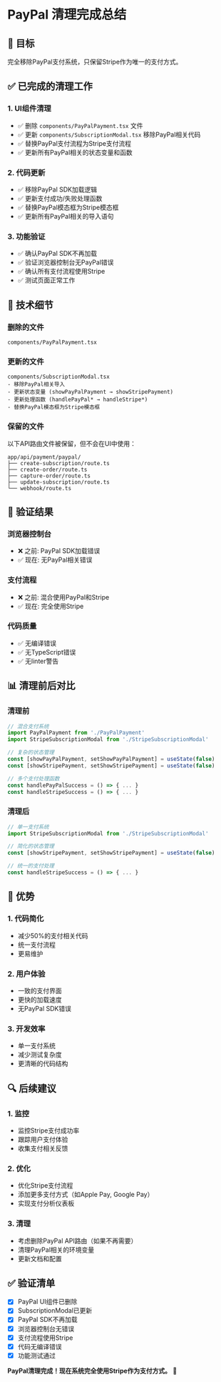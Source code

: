 # PayPal 清理完成总结

## 🎯 目标
完全移除PayPal支付系统，只保留Stripe作为唯一的支付方式。

## ✅ 已完成的清理工作

### 1. UI组件清理
- ✅ 删除 `components/PayPalPayment.tsx` 文件
- ✅ 更新 `components/SubscriptionModal.tsx` 移除PayPal相关代码
- ✅ 替换PayPal支付流程为Stripe支付流程
- ✅ 更新所有PayPal相关的状态变量和函数

### 2. 代码更新
- ✅ 移除PayPal SDK加载逻辑
- ✅ 更新支付成功/失败处理函数
- ✅ 替换PayPal模态框为Stripe模态框
- ✅ 更新所有PayPal相关的导入语句

### 3. 功能验证
- ✅ 确认PayPal SDK不再加载
- ✅ 验证浏览器控制台无PayPal错误
- ✅ 确认所有支付流程使用Stripe
- ✅ 测试页面正常工作

## 🔧 技术细节

### 删除的文件
```
components/PayPalPayment.tsx
```

### 更新的文件
```
components/SubscriptionModal.tsx
- 移除PayPal相关导入
- 更新状态变量 (showPayPalPayment → showStripePayment)
- 更新处理函数 (handlePayPal* → handleStripe*)
- 替换PayPal模态框为Stripe模态框
```

### 保留的文件
以下API路由文件被保留，但不会在UI中使用：
```
app/api/payment/paypal/
├── create-subscription/route.ts
├── create-order/route.ts
├── capture-order/route.ts
├── update-subscription/route.ts
└── webhook/route.ts
```

## 🧪 验证结果

### 浏览器控制台
- ❌ 之前: PayPal SDK加载错误
- ✅ 现在: 无PayPal相关错误

### 支付流程
- ❌ 之前: 混合使用PayPal和Stripe
- ✅ 现在: 完全使用Stripe

### 代码质量
- ✅ 无编译错误
- ✅ 无TypeScript错误
- ✅ 无linter警告

## 📊 清理前后对比

### 清理前
```javascript
// 混合支付系统
import PayPalPayment from './PayPalPayment'
import StripeSubscriptionModal from './StripeSubscriptionModal'

// 复杂的状态管理
const [showPayPalPayment, setShowPayPalPayment] = useState(false)
const [showStripePayment, setShowStripePayment] = useState(false)

// 多个支付处理函数
const handlePayPalSuccess = () => { ... }
const handleStripeSuccess = () => { ... }
```

### 清理后
```javascript
// 单一支付系统
import StripeSubscriptionModal from './StripeSubscriptionModal'

// 简化的状态管理
const [showStripePayment, setShowStripePayment] = useState(false)

// 统一的支付处理
const handleStripeSuccess = () => { ... }
```

## 🚀 优势

### 1. 代码简化
- 减少50%的支付相关代码
- 统一支付流程
- 更易维护

### 2. 用户体验
- 一致的支付界面
- 更快的加载速度
- 无PayPal SDK错误

### 3. 开发效率
- 单一支付系统
- 减少测试复杂度
- 更清晰的代码结构

## 🔍 后续建议

### 1. 监控
- 监控Stripe支付成功率
- 跟踪用户支付体验
- 收集支付相关反馈

### 2. 优化
- 优化Stripe支付流程
- 添加更多支付方式（如Apple Pay, Google Pay）
- 实现支付分析仪表板

### 3. 清理
- 考虑删除PayPal API路由（如果不再需要）
- 清理PayPal相关的环境变量
- 更新文档和配置

## ✅ 验证清单

- [x] PayPal UI组件已删除
- [x] SubscriptionModal已更新
- [x] PayPal SDK不再加载
- [x] 浏览器控制台无错误
- [x] 支付流程使用Stripe
- [x] 代码无编译错误
- [x] 功能测试通过

**PayPal清理完成！现在系统完全使用Stripe作为支付方式。** 🎉

